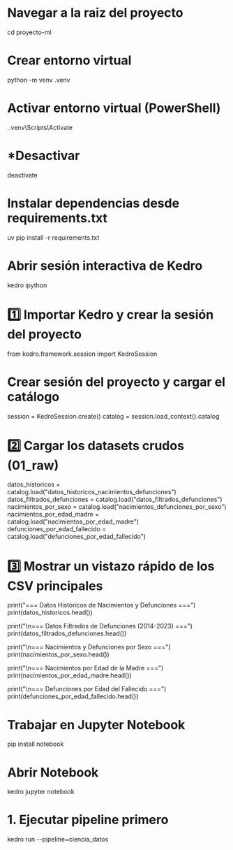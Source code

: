 # Navegar a la raiz del proyecto
cd proyecto-ml

# Crear entorno virtual
python -m venv .venv

# Activar entorno virtual (PowerShell)
.\.venv\Scripts\Activate

# *Desactivar
deactivate

# Instalar dependencias desde requirements.txt
uv pip install -r requirements.txt

# Abrir sesión interactiva de Kedro
kedro ipython

# 1️⃣ Importar Kedro y crear la sesión del proyecto
from kedro.framework.session import KedroSession

# Crear sesión del proyecto y cargar el catálogo
session = KedroSession.create()
catalog = session.load_context().catalog

# 2️⃣ Cargar los datasets crudos (01_raw)
datos_historicos = catalog.load("datos_historicos_nacimientos_defunciones")
datos_filtrados_defunciones = catalog.load("datos_filtrados_defunciones")
nacimientos_por_sexo = catalog.load("nacimientos_defunciones_por_sexo")
nacimientos_por_edad_madre = catalog.load("nacimientos_por_edad_madre")
defunciones_por_edad_fallecido = catalog.load("defunciones_por_edad_fallecido")

# 3️⃣ Mostrar un vistazo rápido de los CSV principales
print("=== Datos Históricos de Nacimientos y Defunciones ===")
print(datos_historicos.head())

print("\n=== Datos Filtrados de Defunciones (2014-2023) ===")
print(datos_filtrados_defunciones.head())

print("\n=== Nacimientos y Defunciones por Sexo ===")
print(nacimientos_por_sexo.head())

print("\n=== Nacimientos por Edad de la Madre ===")
print(nacimientos_por_edad_madre.head())

print("\n=== Defunciones por Edad del Fallecido ===")
print(defunciones_por_edad_fallecido.head())

# Trabajar en Jupyter Notebook
pip install notebook

# Abrir Notebook
kedro jupyter notebook

# 1. Ejecutar pipeline primero
kedro run --pipeline=ciencia_datos